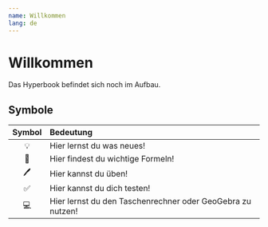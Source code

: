 ```yaml
---
name: Willkommen
lang: de
---
```


# Willkommen

Das Hyperbook befindet sich noch im Aufbau.

## Symbole

| Symbol | Bedeutung                                                  |
| :----: | :--------------------------------------------------------- |
|   💡   | Hier lernst du was neues!                                  |
|   🔖   | Hier findest du wichtige Formeln!                          |
|   🖊    | Hier kannst du üben!                                       |
|   ✅   | Hier kannst du dich testen!                                |
|   💻   | Hier lernst du den Taschenrechner oder GeoGebra zu nutzen! |

